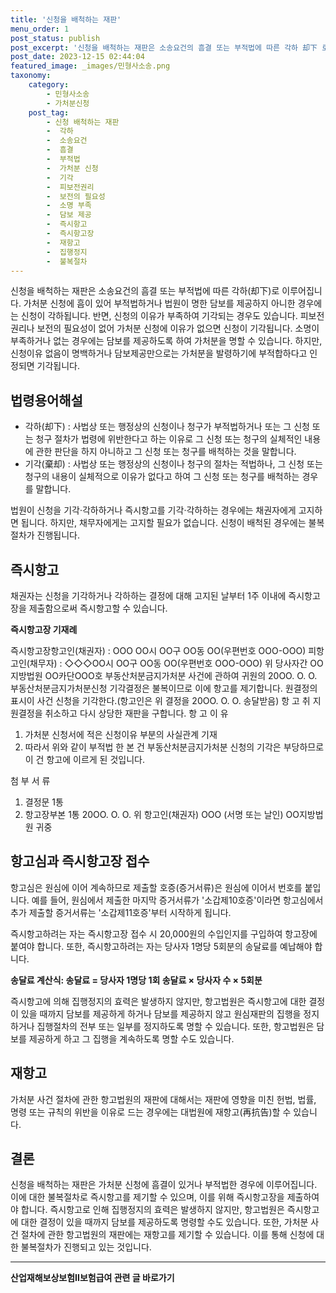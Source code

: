 ```yaml
---
title: '신청을 배척하는 재판'
menu_order: 1
post_status: publish
post_excerpt: '신청을 배척하는 재판은 소송요건의 흠결 또는 부적법에 따른 각하 却下 로 이루어집니다. 가처분 신청에 흠이 있어 부적법하거나 법원이 명한 담보를 제공하지 아니한 경우에는 신청이 각하됩니다. 반면, 신청의 이유가 부족하여 기각되는 경우도 있습니다. 피보전권리나 보전의 필요성이 없어 가처분 신청에 이유가 없으면 신청이 기각됩니다. 소명이 부족하거나 없는 경우에는 담보를 제공하도록 하여 가처분을 명할 수 있습니다. 하지만, 신청이유 없음이 명백하거나 담보제공만으로는 가처분을 발령하기에 부적합하다고 인정되면 기각됩니다.'
post_date: 2023-12-15 02:44:04
featured_image: _images/민형사소송.png
taxonomy:
    category:
        - 민형사소송
        - 가처분신청
    post_tag:
        - 신청 배척하는 재판
        -  각하
        -  소송요건
        -  흠결
        -  부적법
        -  가처분 신청
        -  기각
        -  피보전권리
        -  보전의 필요성
        -  소명 부족
        -  담보 제공
        -  즉시항고
        -  즉시항고장
        -  재항고
        -  집행정지
        -  불복절차
---
```



신청을 배척하는 재판은 소송요건의 흠결 또는 부적법에 따른 각하(却下)로 이루어집니다. 가처분 신청에 흠이 있어 부적법하거나 법원이 명한 담보를 제공하지 아니한 경우에는 신청이 각하됩니다. 반면, 신청의 이유가 부족하여 기각되는 경우도 있습니다. 피보전권리나 보전의 필요성이 없어 가처분 신청에 이유가 없으면 신청이 기각됩니다. 소명이 부족하거나 없는 경우에는 담보를 제공하도록 하여 가처분을 명할 수 있습니다. 하지만, 신청이유 없음이 명백하거나 담보제공만으로는 가처분을 발령하기에 부적합하다고 인정되면 기각됩니다.

## 법령용어해설

- 각하(却下) : 사법상 또는 행정상의 신청이나 청구가 부적법하거나 또는 그 신청 또는 청구 절차가 법령에 위반한다고 하는 이유로 그 신청 또는 청구의 실체적인 내용에 관한 판단을 하지 아니하고 그 신청 또는 청구를 배척하는 것을 말합니다.
- 기각(棄却) : 사법상 또는 행정상의 신청이나 청구의 절차는 적법하나, 그 신청 또는 청구의 내용이 실체적으로 이유가 없다고 하여 그 신청 또는 청구를 배척하는 경우를 말합니다.

법원이 신청을 기각·각하하거나 즉시항고를 기각·각하하는 경우에는 채권자에게 고지하면 됩니다. 하지만, 채무자에게는 고지할 필요가 없습니다. 신청이 배척된 경우에는 불복절차가 진행됩니다.

## 즉시항고

채권자는 신청을 기각하거나 각하하는 결정에 대해 고지된 날부터 1주 이내에 즉시항고장을 제출함으로써 즉시항고할 수 있습니다.

**즉시항고장 기재례**

즉시항고장항고인(채권자) : ΟΟΟ ΟΟ시 ΟΟ구 ΟΟ동 ΟΟ(우편번호 ΟΟΟ-ΟΟΟ)
피항고인(채무자) : ◇◇◇ΟΟ시 ΟΟ구 ΟΟ동 ΟΟ(우편번호 ΟΟΟ-ΟΟΟ)
위 당사자간 ΟΟ지방법원 ΟΟ카단ΟΟΟ호 부동산처분금지가처분 사건에 관하여 귀원의 20ΟΟ. Ο. Ο. 부동산처분금지가처분신청 기각결정은 불복이므로 이에 항고를 제기합니다. 원결정의 표시이 사건 신청을 기각한다.(항고인은 위 결정을 20ΟΟ. Ο. Ο. 송달받음) 항 고 취 지원결정을 취소하고 다시 상당한 재판을 구합니다. 항 고 이 유
1. 가처분 신청서에 적은 신청이유 부분의 사실관계 기재
2. 따라서 위와 같이 부적법 한 본 건 부동산처분금지가처분 신청의 기각은 부당하므로 이 건 항고에 이르게 된 것입니다.

첨 부 서 류
1. 결정문 1통
2. 항고장부본 1통
20ΟΟ. Ο. Ο.
위 항고인(채권자) ΟΟΟ (서명 또는 날인)
ΟΟ지방법원 귀중

## 항고심과 즉시항고장 접수

항고심은 원심에 이어 계속하므로 제출할 호증(증거서류)은 원심에 이어서 번호를 붙입니다. 예를 들어, 원심에서 제출한 마지막 증거서류가 '소갑제10호증'이라면 항고심에서 추가 제출할 증거서류는 '소갑제11호증'부터 시작하게 됩니다.

즉시항고하려는 자는 즉시항고장 접수 시 20,000원의 수입인지를 구입하여 항고장에 붙여야 합니다. 또한, 즉시항고하려는 자는 당사자 1명당 5회분의 송달료를 예납해야 합니다.

**송달료 계산식: 송달료 = 당사자 1명당 1회 송달료 × 당사자 수 × 5회분**

즉시항고에 의해 집행정지의 효력은 발생하지 않지만, 항고법원은 즉시항고에 대한 결정이 있을 때까지 담보를 제공하게 하거나 담보를 제공하지 않고 원심재판의 집행을 정지하거나 집행절차의 전부 또는 일부를 정지하도록 명할 수 있습니다. 또한, 항고법원은 담보를 제공하게 하고 그 집행을 계속하도록 명할 수도 있습니다.

## 재항고

가처분 사건 절차에 관한 항고법원의 재판에 대해서는 재판에 영향을 미친 헌법, 법률, 명령 또는 규칙의 위반을 이유로 드는 경우에는 대법원에 재항고(再抗告)할 수 있습니다.

## 결론

신청을 배척하는 재판은 가처분 신청에 흠결이 있거나 부적법한 경우에 이루어집니다. 이에 대한 불복절차로 즉시항고를 제기할 수 있으며, 이를 위해 즉시항고장을 제출하여야 합니다. 즉시항고로 인해 집행정지의 효력은 발생하지 않지만, 항고법원은 즉시항고에 대한 결정이 있을 때까지 담보를 제공하도록 명령할 수도 있습니다. 또한, 가처분 사건 절차에 관한 항고법원의 재판에는 재항고를 제기할 수 있습니다. 이를 통해 신청에 대한 불복절차가 진행되고 있는 것입니다.
<!-- wp:separator -->
<hr class="wp-block-separator has-alpha-channel-opacity"/>
<!-- /wp:separator -->

<!-- wp:group {"backgroundColor":"base","layout":{"type":"constrained"}} -->
<div class="wp-block-group has-base-background-color has-background"><!-- wp:paragraph {"align":"center","fontSize":"medium"} -->
<p class="has-text-align-center has-large-font-size"><strong>산업재해보상보험Ⅱ보험급여 관련 글 바로가기</strong></p>
<!-- /wp:paragraph -->


<!-- wp:latest-posts
{"categories":[{"id":10872,"count":19,"description":"","link":"https://uknowlaw.com/category/%ec%82%b0%ec%97%85%ec%9e%ac%ed%95%b4%eb%b3%b4%ec%83%81%eb%b3%b4%ed%97%98%e2%85%b1%eb%b3%b4%ed%97%98%ea%b8%89%ec%97%ac/","name":"산업재해보상보험Ⅱ보험급여","slug":"산업재해보상보험Ⅱ보험급여","taxonomy":"category","parent":0,"meta":[],"_links":{"self":[{"href":"https://uknowlaw.com/wp-json/wp/v2/categories/10872"}],"collection":[{"href":"https://uknowlaw.com/wp-json/wp/v2/categories"}],"about":[{"href":"https://uknowlaw.com/wp-json/wp/v2/taxonomies/category"}],"wp:post_type":[{"href":"https://uknowlaw.com/wp-json/wp/v2/posts?categories=10872"}],"curies":[{"name":"wp","href":"https://api.w.org/{rel}","templated":true}]}}],"postsToShow":100,"excerptLength":28,"postLayout":"grid","columns":2,"featuredImageAlign":"left","featuredImageSizeSlug":"large","fontSize":"small"} /--></div>
<!-- /wp:group -->